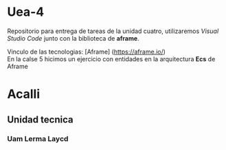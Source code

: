 # Uea-4
Repositorio para entrega de tareas de la unidad cuatro, utilizaremos *Visual Studio Code* junto con la biblioteca de **aframe**.

Vinculo de las tecnologias:
[Aframe] (https://aframe.io/)  
En la calse 5 hicimos un ejercicio con entidades en la arquitectura **Ecs** de Aframe 
# Acalli
## Unidad tecnica
### Uam Lerma Laycd
